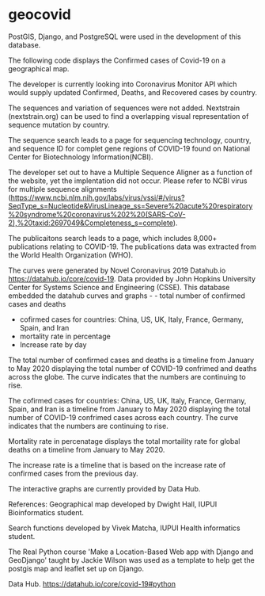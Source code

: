 # geocovid
PostGIS, Django, and PostgreSQL were used in the development of this database.  



The following code displays the Confirmed cases of Covid-19 on a geographical map.

The developer is currently looking into Coronavirus Monitor API which would supply updated Confirmed, Deaths, and Recovered cases by country.

The sequences and variation of sequences were not added.  Nextstrain (nextstrain.org) can be used to find a overlapping visual representation of sequence mutation by country.

The sequence search leads to a page for sequencing technology, country, and sequence ID for complet gene regions of COVID-19 found on National Center for Biotechnology Information(NCBI). 

The developer set out to have a Multiple Sequence Aligner as a function of the website, yet the implentation did not occur.  Please refer to NCBI virus for multiple sequence alignments (https://www.ncbi.nlm.nih.gov/labs/virus/vssi/#/virus?SeqType_s=Nucleotide&VirusLineage_ss=Severe%20acute%20respiratory%20syndrome%20coronavirus%202%20(SARS-CoV-2),%20taxid:2697049&Completeness_s=complete).

The publicaitons search leads to a page, which includes 8,000+ publications relating to COVID-19.  The publications data was extracted from the World Health Organization (WHO).

The curves were generated by Novel Coronavirus 2019 Datahub.io https://datahub.io/core/covid-19.  Data provided by John Hopkins University Center for Systems Science and Engineering (CSSE).  This database embedded the datahub curves and graphs - - total number of confirmed cases and deaths
- cofirmed cases for countries: China, US, UK, Italy, France, Germany, Spain, and Iran
- mortality rate in percentage
- Increase rate by day

The total number of confirmed cases and deaths is a timeline from January to May 2020 displaying the total number of COVID-19 confrimed and deaths across the globe.  The curve indicates that the numbers are continuing to rise.  

The cofirmed cases for countries: China, US, UK, Italy, France, Germany, Spain, and Iran is a timeline from January to May 2020 displaying the total number of COVID-19 confrimed cases across each country.  The curve indicates that the numbers are continuing to rise. 

Mortality rate in percenatage displays the total mortaility rate for global deaths on a timeline from January to May 2020.   

The increase rate is a timeline that is based on the increase rate of confirmed cases from the previous day.

The interactive graphs are currently provided by Data Hub.





References:
Geographical map developed by Dwight Hall, IUPUI Bioinformatics student. 

Search functions developed by Vivek Matcha, IUPUI Health informatics student.

The Real Python course 'Make a Location-Based Web app with Django and GeoDjango' taught by Jackie Wilson was used as a template to help get the postgis map and leaflet set up on Django. 

Data Hub. https://datahub.io/core/covid-19#python

